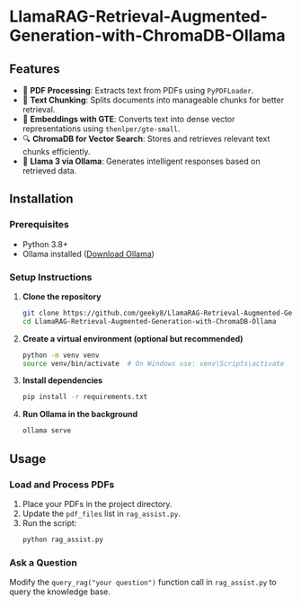 # LlamaRAG-Retrieval-Augmented-Generation-with-ChromaDB-Ollama

## Features
- 📄 **PDF Processing**: Extracts text from PDFs using `PyPDFLoader`.
- 🧩 **Text Chunking**: Splits documents into manageable chunks for better retrieval.
- 🧠 **Embeddings with GTE**: Converts text into dense vector representations using `thenlper/gte-small`.
- 🔍 **ChromaDB for Vector Search**: Stores and retrieves relevant text chunks efficiently.
- 🤖 **Llama 3 via Ollama**: Generates intelligent responses based on retrieved data.

## Installation
### Prerequisites
- Python 3.8+
- Ollama installed ([Download Ollama](https://ollama.com/))

### Setup Instructions
1. **Clone the repository**
   ```bash
   git clone https://github.com/geeky8/LlamaRAG-Retrieval-Augmented-Generation-with-ChromaDB-Ollama.git
   cd LlamaRAG-Retrieval-Augmented-Generation-with-ChromaDB-Ollama
   ```

2. **Create a virtual environment (optional but recommended)**
   ```bash
   python -m venv venv
   source venv/bin/activate  # On Windows use: venv\Scripts\activate
   ```

3. **Install dependencies**
   ```bash
   pip install -r requirements.txt
   ```

4. **Run Ollama in the background**
   ```bash
   ollama serve
   ```

## Usage
### Load and Process PDFs
1. Place your PDFs in the project directory.
2. Update the `pdf_files` list in `rag_assist.py`.
3. Run the script:
   ```bash
   python rag_assist.py
   ```

### Ask a Question
Modify the `query_rag("your question")` function call in `rag_assist.py` to query the knowledge base.


